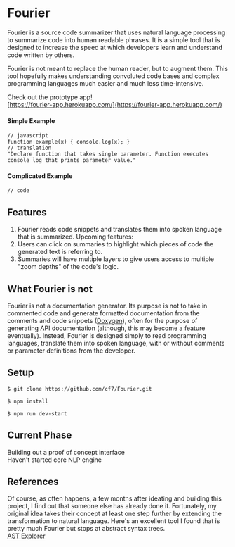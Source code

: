 # Fourier

Fourier is a source code summarizer that uses natural language processing to summarize code into human readable phrases. It is a simple tool that is designed to increase the speed at which developers learn and understand code written by others.

Fourier is not meant to replace the human reader, but to augment them. This tool hopefully makes understanding convoluted code bases and complex programming languages much easier and much less time-intensive.

Check out the prototype app!\
[https://fourier-app.herokuapp.com/](https://fourier-app.herokuapp.com/)

#### Simple Example
~~~
// javascript
function example(x) { console.log(x); }
// translation
"Declare function that takes single parameter. Function executes console log that prints parameter value."
~~~
#### Complicated Example
~~~
// code
~~~

## Features

1) Fourier reads code snippets and translates them into spoken language that is summarized. 
Upcoming features:
2) Users can click on summaries to highlight which pieces of code the generated text is referring to.
3) Summaries will have multiple layers to give users access to multiple "zoom depths" of the code's logic.

## What Fourier is not

Fourier is not a documentation generator. Its purpose is not to take in commented code and generate formatted documentation from the comments and code snippets ([Doxygen](https://en.wikipedia.org/wiki/Doxygen)), often for the purpose of generating API documentation (although, this may become a feature eventually). Instead, Fourier is designed simply to read programming languages, translate them into spoken language, with or without comments or parameter definitions from the developer.

## Setup
~~~
$ git clone https://github.com/cf7/Fourier.git

$ npm install

$ npm run dev-start
~~~

## Current Phase
Building out a proof of concept interface\
Haven't started core NLP engine

## References
Of course, as often happens, a few months after ideating and building this project, I find out that someone else has already done it. Fortunately, my original idea takes their concept at least one step further by extending the transformation to natural language. Here's an excellent tool I found that is pretty much Fourier but stops at abstract syntax trees.\
[AST Explorer](https://astexplorer.net/)

